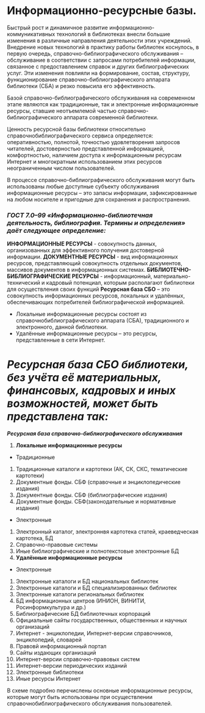 # Информационно-ресурсные базы.

Быстрый рост и динамичное развитие информационно-коммуникативных технологий в библиотеках внесли большие изменения в различные направления деятельности этих учреждений. Внедрение новых технологий в практику работы библиотек коснулось, в первую очередь, справочно-библиографического обслуживания – обслуживание в соответствии с запросами потребителей информации, связанное с предоставлением справок и других библиографических услуг. Эти изменения повлияли на формирование, состав, структуру, функционирование справочно-библиографического аппарата библиотеки (СБА) и резко повысила его эффективность.

Базой справочно-библиографического обслуживания на современном этапе являются как традиционные, так и электронные информационные ресурсы, ставшие неотъемлемой частью справочно-библиографического аппарата современной библиотеки.

Ценность ресурсной базы библиотеки относительно справочнобиблиографического сервиса определяется: оперативностью, полнотой, точностью удовлетворения запросов читателей, достоверностью представленной информацией, комфортностью, наличием доступа к информационным ресурсам Интернет и многократным использованием этих ресурсов неограниченным числом пользователей.

В процессе справочно-библиографического обслуживания могут быть использованы любые доступные субъекту обслуживания информационные ресурсы – это запасы информации, зафиксированные на любом носителе и пригодные для сохранения и распространения.

### *ГОСТ 7.0–99 «Информационно-библиотечная деятельность, библиография. Термины и определения» даёт следующее определение:*

**ИНФОРМАЦИОННЫЕ РЕСУРСЫ** - совокупность данных, организованных для эффективного получения достоверной информации.
**ДОКУМЕНТНЫЕ РЕСУРСЫ** - вид информационных ресурсов, представляющий совокупность отдельных документов, массивов документов в информационных системах.
**БИБЛИОТЕЧНО-БИБЛИОГРАФИЧЕСКИЕ РЕСУРСЫ** - информационный, материально-технический и кадровый потенциал, которым располагают библиотеки для осуществления своих функций
**Ресурсная база СБО** – это совокупность информационных ресурсов, локальных и удалённых, обеспечивающих потребителей библиографической информацией.
- Локальные информационные ресурсы состоят из справочнобиблиографического аппарата (СБА), традиционного и электронного, данной библиотеки.
- Удалённые информационные ресурсы – это ресурсы, представленные в сети Интернет.
# *Ресурсная база СБО библиотеки, без учёта её материальных, финансовых, кадровых и иных возможностей, может быть представлена так:*

***Ресурсная база справочно-библиографического обслуживания***
1. **Локальные информационные ресурсы**
- Традиционные
1. Традиционные каталоги и картотеки (АК, СК, СКС, тематические картотеки)
2. Документные фонды. СБФ (справочные и энциклопедические издания)
3. Документные фонды. СБФ (библиографические издания)
4. Документные фонды. СБФ(законодательные и нормативные издания)
- Электронные
1. Электронный каталог, электроннвя картотека статей, краеведческая картотека, БД
2. Справочно-правовые системы
3. Иные библиографические и полнотекстовые электронные БД
2. **Удалённые информационные ресурсы**
- Электронные
1. Электронные каталоги и БД национальных библиотек
2. Электронные каталоги и БД специализированных библиотек
3. Электронные каталоги региональных библиотек
4. БД информационных центров (ИНИОН, ВИНИТИ, Росинформкультура и др.)
5. Библиографические БД библиотечных корпораций
6. Официальные сайты государственных, общественных и научных организаций
7. Интернет - энциклопедии, Интернет-версии справочников, энциклопедий, словарей
8. Правовй информационный портал
9. Сайты издающих организаций
10. Интернет-версии справочно-правовых систем
11. Интернет-версии периодических изданий
12. Электронные библиотеки
13. Иные ресурсы Интернет

В схеме подробно перечислены основные информационные ресурсы, которые могут быть использованы при осуществлении справочнобиблиографического обслуживания пользователей.
